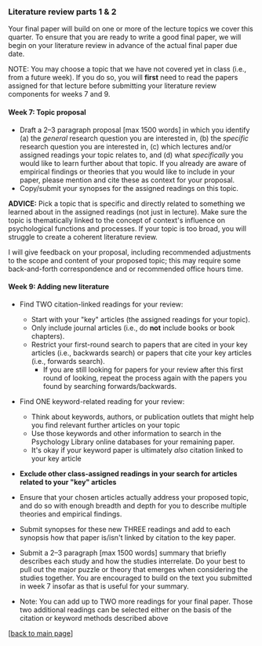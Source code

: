 ### Literature review parts 1 & 2

Your final paper will build on one or more of the lecture topics we cover this quarter. To ensure that you are ready to write a good final paper, we will begin on your literature review in advance of the actual final paper due date.

NOTE: You may choose a topic that we have not covered yet in class (i.e., from a future week). If you do so, you will **first** need to read the papers assigned for that lecture before submitting your literature review components for weeks 7 and 9.

#### Week 7: Topic proposal

* Draft a 2–3 paragraph proposal [max 1500 words] in which you identify (a) the _general_ research question you are interested in, (b) the _specific_ research question you are interested in, (c) which lectures and/or assigned readings your topic relates to, and (d) what _specifically_ you would like to learn further about that topic. If you already are aware of empirical findings or theories that you would like to include in your paper, please mention and cite these as context for your proposal.
* Copy/submit your synopses for the assigned readings on this topic.

**ADVICE:** Pick a topic that is specific and directly related to something we learned about in the assigned readings (not just in lecture). Make sure the topic is thematically linked to the concept of context's influence on psychological functions and processes. If your topic is too broad, you will struggle to create a coherent literature review.

I will give feedback on your proposal, including recommended adjustments to the scope and content of your proposed topic; this may require some back-and-forth correspondence and or recommended office hours time.

#### Week 9: Adding new literature

* Find TWO citation-linked readings for your review:
    * Start with your "key" articles (the assigned readings for your topic).
    * Only include journal articles (i.e., do **not** include books or book chapters).
    * Restrict your first-round search to papers that are cited in your key articles (i.e., backwards search) or papers that cite your key articles (i.e., forwards search).
        * If you are still looking for papers for your review after this first round of looking, repeat the process again with the papers you found by searching forwards/backwards.
* Find ONE keyword-related reading for your review:
    * Think about keywords, authors, or publication outlets that might help you find relevant further articles on your topic
    * Use those keywords and other information to search in the Psychology Library online databases for your remaining paper.
    *  It's okay if your keyword paper is ultimately _also_ citation linked to your key article
* **Exclude other class-assigned readings in your search for articles related to your "key" articles**
* Ensure that your chosen articles actually address your proposed topic, and do so with enough breadth and depth for you to describe multiple theories and empirical findings.

* Submit synopses for these new THREE readings and add to each synopsis how that paper is/isn't linked by citation to the key paper.

* Submit a 2–3 paragraph [max 1500 words] summary that briefly describes each study and how the studies interrelate. Do your best to pull out the major puzzle or theory that emerges when considering the studies together. You are encouraged to build on the text you submitted in week 7 insofar as that is useful for your summary.

* Note: You can add up to TWO more readings for your final paper. Those two additional readings can be selected either on the basis of the citation or keyword methods described above

[[back to main page](../../casillas-mind3-spring2024-syllabus/)]
